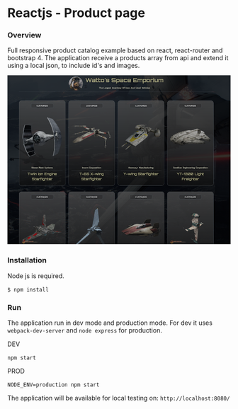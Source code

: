 # Reactjs - Product page

### Overview

Full responsive product catalog example based on react, react-router and bootstrap 4. 
The application receive a products array from api and extend it using a local json, to include id's and images.

![Screenshot](/public/images/screenshots/sc.png?raw=true "Screenshot")

### Installation

Node js is required.

```
$ npm install

```

### Run 

The application run in dev mode and production mode. For dev it uses `webpack-dev-server` and `node express` for production.

DEV

``` 
npm start

```

PROD

```
NODE_ENV=production npm start

```

The application will be available for local testing on: `http://localhost:8080/`




